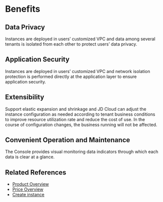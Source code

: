 # Benefits

## Data Privacy

Instances are deployed in users’ customized VPC and data among several tenants is isolated from each other to protect users’ data privacy.

## Application Security

Instances are deployed in users’ customized VPC and network isolation protection is performed directly at the application layer to ensure application security.

## Extensibility

Support elastic expansion and shrinkage and JD Cloud can adjust the instance configuration as needed according to tenant business conditions to improve resource utilization rate and reduce the cost of use. In the course of configuration changes, the business running will not be affected.

## Convenient Operation and Maintenance
The Console provides visual monitoring data indicators through which each data is clear at a glance.

## Related References

- [Product Overview](../Introduction/Product-Overview.md)
- [Price Overview](../Pricing/Price-Overview.md)
- [Create instance](../Getting-Started/Create-Instance.md)
